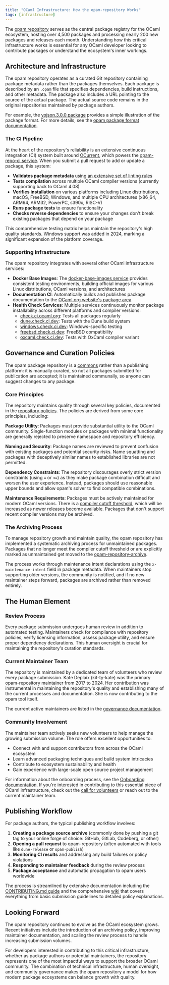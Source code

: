 ```yaml
---
title: "OCaml Infrastructure: How the opam-repository Works"
tags: [infrastructure]
---
```


The [opam repository](https://github.com/ocaml/opam-repository) serves as the central package registry for the OCaml ecosystem, hosting over 4,500 packages and processing nearly 200 new packages and releases each month. Understanding how this critical infrastructure works is essential for any OCaml developer looking to contribute packages or understand the ecosystem's inner workings.

## Architecture and Infrastructure

The opam repository operates as a curated Git repository containing package metadata rather than the packages themselves. Each package is described by an `.opam` file that specifies dependencies, build instructions, and other metadata. The package also includes a URL pointing to the source of the actual package. The actual source code remains in the original repositories maintained by package authors.

For example, the [yojson.3.0.0 package](https://github.com/ocaml/opam-repository/blob/master/packages/yojson/yojson.3.0.0/opam) provides a simple illustration of the package format. For more details, see the [opam package format documentation](https://opam.ocaml.org/doc/Packaging.html).

### The CI Pipeline

At the heart of the repository's reliability is an extensive continuous integration (CI) system built around [OCurrent](https://ocurrent.org), which powers the [opam-repo-ci service](https://opam.ci.ocaml.org). When you submit a pull request to add or update a package, this system:

- **Validates package metadata** using [an extensive set of linting rules](https://github.com/ocurrent/opam-repo-ci/blob/babb8b03e5eabf8e5ecc12384587a8303004a22b/opam-ci-check/lint/lint_error.ml#L13-L37)
- **Tests compilation** across multiple OCaml compiler versions (currently supporting back to OCaml 4.08)
- **Verifies installation** on various platforms including Linux distributions, macOS, FreeBSD, Windows, and multiple CPU architectures (x86_64, ARM64, ARM32, PowerPC, s390x, RISC-V)
- **Runs package tests** to ensure functionality
- **Checks reverse dependencies** to ensure your changes don't break existing packages that depend on your package

This comprehensive testing matrix helps maintain the repository's high quality standards. Windows support was added in 2024, marking a significant expansion of the platform coverage.

### Supporting Infrastructure

The opam repository integrates with several other OCaml infrastructure services:

- **Docker Base Images**: The [docker-base-images service](https://images.ci.ocaml.org) provides consistent testing environments, building official images for various Linux distributions, OCaml versions, and architectures
- **Documentation CI**: Automatically builds and publishes package documentation to the [OCaml.org website's package area](https://ocaml.org/packages)
- **Health Check Services**: Multiple services continuously monitor package installability across different platforms and compiler versions:
  - [check.ci.ocaml.org](https://check.ci.ocaml.org): Tests all packages regularly
  - [dune.check.ci.dev](https://dune.check.ci.dev): Tests with the Dune build system
  - [windows.check.ci.dev](https://windows.check.ci.dev): Windows-specific testing
  - [freebsd.check.ci.dev](https://freebsd.check.ci.dev): FreeBSD compatibility
  - [oxcaml.check.ci.dev](https://oxcaml.check.ci.dev): Tests with OxCaml compiler variant

## Governance and Curation Policies

The opam package repository is a [commons](https://en.wikipedia.org/wiki/Commons) rather than a publishing platform: it is manually curated, so not all packages submitted for publication are accepted; it is maintained communally, so anyone can suggest changes to any package.

### Core Principles

The repository maintains quality through several key policies, documented in the [repository policies](https://github.com/ocaml/opam-repository/tree/master/governance/policies). The policies are derived from some core principles, including:

**Package Utility**: Packages must provide substantial utility to the OCaml community. Single-function modules or packages with minimal functionality are generally rejected to preserve namespace and repository efficiency.

**Naming and Security**: Package names are reviewed to prevent confusion with existing packages and potential security risks. Name squatting and packages with deceptively similar names to established libraries are not permitted.

**Dependency Constraints**: The repository discourages overly strict version constraints (using `=` or `<=`) as they make package combination difficult and worsen the user experience. Instead, packages should use reasonable upper bounds and allow opam's solver to find compatible combinations.

**Maintenance Requirements**: Packages must be actively maintained for modern OCaml versions. There is a [compiler cutoff threshold](https://github.com/ocaml/opam-repository/blob/master/governance/policies/archiving.md#compiler-cutoff-threshold), which will be increased as newer releases become available. Packages that don't support recent compiler versions may be archived.

### The Archiving Process

To manage repository growth and maintain quality, the opam repository has implemented a systematic archiving process for unmaintained packages. Packages that no longer meet the compiler cutoff threshold or are explicitly marked as unmaintained get moved to the [opam-repository-archive](https://github.com/ocaml/opam-repository-archive).

The process works through maintenance intent declarations using the `x-maintenance-intent` field in package metadata. When maintainers stop supporting older versions, the community is notified, and if no new maintainer steps forward, packages are archived rather than removed entirely.

## The Human Element

### Review Process

Every package submission undergoes human review in addition to automated testing. Maintainers check for compliance with repository policies, verify licensing information, assess package utility, and ensure proper dependency declarations. This human oversight is crucial for maintaining the repository's curation standards.

### Current Maintainer Team

The repository is maintained by a dedicated team of volunteers who review every package submission. Kate Deplaix (kit-ty-kate) was the primary opam-repository maintainer from 2017 to 2024. Her contribution was instrumental in maintaining the repository's quality and establishing many of the current processes and documentation. She is now contributing to the opam tool itself.

The current active maintainers are listed in the [governance documentation](https://github.com/ocaml/opam-repository/tree/master/governance).

### Community Involvement

The maintainer team actively seeks new volunteers to help manage the growing submission volume. The role offers excellent opportunities to:

- Connect with and support contributors from across the OCaml ecosystem
- Learn advanced packaging techniques and build system intricacies  
- Contribute to ecosystem sustainability and health
- Gain experience with large-scale open source project management

For information about the onboarding process, see the [Onboarding documentation](https://github.com/ocaml/opam-repository/wiki/Onboarding-documentation). If you're interested in contributing to this essential piece of OCaml infrastructure, check out the [call for volunteers](https://github.com/ocaml/opam-repository/issues/27740) or reach out to the current maintainer team.

## Publishing Workflow

For package authors, the typical publishing workflow involves:

1. **Creating a package source archive** (commonly done by pushing a git tag to your online forge of choice: GitHub, GitLab, Codeberg, or other)
2. **Opening a pull request** to opam-repository (often automated with tools like `dune-release` or `opam-publish`)
3. **Monitoring CI results** and addressing any build failures or policy violations
4. **Responding to maintainer feedback** during the review process
5. **Package acceptance** and automatic propagation to opam users worldwide

The process is streamlined by extensive documentation including the [CONTRIBUTING.md guide](https://github.com/ocaml/opam-repository/blob/master/CONTRIBUTING.md) and the comprehensive [wiki](https://github.com/ocaml/opam-repository/wiki) that covers everything from basic submission guidelines to detailed policy explanations.

## Looking Forward

The opam repository continues to evolve as the OCaml ecosystem grows. Recent initiatives include the introduction of an archiving policy, improving maintainer documentation, and scaling the review process to handle increasing submission volumes.

For developers interested in contributing to this critical infrastructure, whether as package authors or potential maintainers, the repository represents one of the most impactful ways to support the broader OCaml community. The combination of technical infrastructure, human oversight, and community governance makes the opam repository a model for how modern package ecosystems can balance growth with quality.